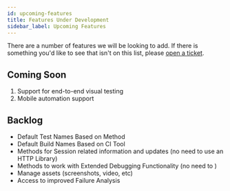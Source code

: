 ```yaml
---
id: upcoming-features
title: Features Under Development
sidebar_label: Upcoming Features
---
```


There are a number of features we will be looking to add. 
If there is something you'd like to see that isn't on this list, please 
[open a ticket](https://github.com/saucelabs/sauce_bindings/issues/new).

## Coming Soon
1. Support for end-to-end visual testing
2. Mobile automation support

## Backlog
* Default Test Names Based on Method
* Default Build Names Based on CI Tool
* Methods for Session related information and updates (no need to use an HTTP Library)
* Methods to work with Extended Debugging Functionality (no need to )
* Manage assets (screenshots, video, etc)
* Access to improved Failure Analysis
